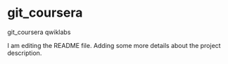 # git_coursera
git_coursera qwiklabs

I am editing the README file. Adding some more details about the project description.
